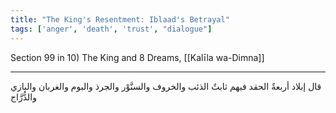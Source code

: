 ```yaml
---
title: "The King's Resentment: Iblaad's Betrayal"
tags: ['anger', 'death', 'trust', "dialogue"]
---
```


 Section 99 in 10) The King and 8 Dreams, [[Kalīla wa-Dimna]]

---
قال إبلاد أربعةٌ الحقد فيهم ثابتٌ الذئب والخروف والسنَّوْر والجرذ والبوم والغربان والبازي والدُّرَّاج
